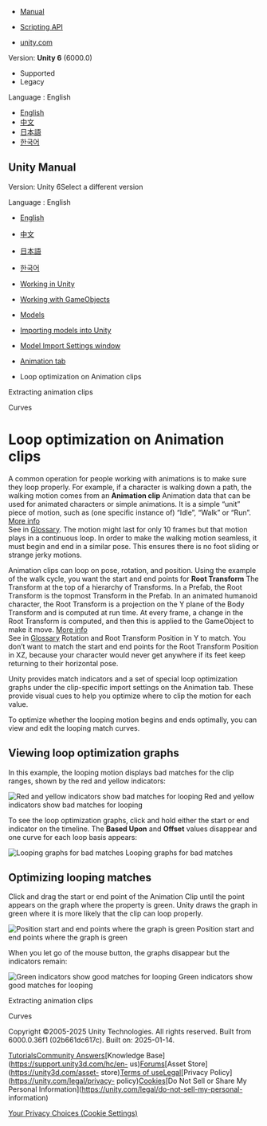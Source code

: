[](https://docs.unity3d.com)

  * [Manual](../Manual/index.html)
  * [Scripting API](../ScriptReference/index.html)

  * [unity.com](https://unity.com/)

Version: **Unity 6** (6000.0)

  * Supported
  * Legacy

Language : English

  * [English](/Manual/LoopingAnimationClips.html)
  * [中文](/cn/current/Manual/LoopingAnimationClips.html)
  * [日本語](/ja/current/Manual/LoopingAnimationClips.html)
  * [한국어](/kr/current/Manual/LoopingAnimationClips.html)

[](https://docs.unity3d.com)

## Unity Manual

Version: Unity 6Select a different version

Language : English

  * [English](/Manual/LoopingAnimationClips.html)
  * [中文](/cn/current/Manual/LoopingAnimationClips.html)
  * [日本語](/ja/current/Manual/LoopingAnimationClips.html)
  * [한국어](/kr/current/Manual/LoopingAnimationClips.html)

  * [Working in Unity](working-in-unity.html)
  * [Working with GameObjects](working-with-gameobjects.html)
  * [Models](models.html)
  * [Importing models into Unity](models-importing.html)
  * [Model Import Settings window](class-FBXImporter.html)
  * [Animation tab](class-AnimationClip.html)
  * Loop optimization on Animation clips

[](Splittinganimations.html)

Extracting animation clips

[](AnimationCurvesOnImportedClips.html)

Curves

# Loop optimization on Animation clips

A common operation for people working with animations is to make sure they
loop properly. For example, if a character is walking down a path, the walking
motion comes from an **Animation clip** Animation data that can be used for
animated characters or simple animations. It is a simple “unit” piece of
motion, such as (one specific instance of) “Idle”, “Walk” or “Run”. [More
info](class-AnimationClip.html)  
See in [Glossary](Glossary.html#AnimationClip). The motion might last for only
10 frames but that motion plays in a continuous loop. In order to make the
walking motion seamless, it must begin and end in a similar pose. This ensures
there is no foot sliding or strange jerky motions.

Animation clips can loop on pose, rotation, and position. Using the example of
the walk cycle, you want the start and end points for **Root Transform** The
Transform at the top of a hierarchy of Transforms. In a Prefab, the Root
Transform is the topmost Transform in the Prefab. In an animated humanoid
character, the Root Transform is a projection on the Y plane of the Body
Transform and is computed at run time. At every frame, a change in the Root
Transform is computed, and then this is applied to the GameObject to make it
move. [More info](RootMotion.html)  
See in [Glossary](Glossary.html#RootTransform) Rotation and Root Transform
Position in Y to match. You don’t want to match the start and end points for
the Root Transform Position in XZ, because your character would never get
anywhere if its feet keep returning to their horizontal pose.

Unity provides match indicators and a set of special loop optimization graphs
under the clip-specific import settings on the Animation tab. These provide
visual cues to help you optimize where to clip the motion for each value.

To optimize whether the looping motion begins and ends optimally, you can view
and edit the looping match curves.

## Viewing loop optimization graphs

In this example, the looping motion displays bad matches for the clip ranges,
shown by the red and yellow indicators:

![Red and yellow indicators show bad matches for
looping](../uploads/Main/MecanimAnimClipRed.png) Red and yellow indicators
show bad matches for looping

To see the loop optimization graphs, click and hold either the start or end
indicator on the timeline. The **Based Upon** and **Offset** values disappear
and one curve for each loop basis appears:

![Looping graphs for bad
matches](../uploads/Main/MecanimAnimClipLoopingRed.png) Looping graphs for bad
matches

## Optimizing looping matches

Click and drag the start or end point of the Animation Clip until the point
appears on the graph where the property is green. Unity draws the graph in
green where it is more likely that the clip can loop properly.

![Position start and end points where the graph is
green](../uploads/Main/MecanimAnimClipLoopingGreen.png) Position start and end
points where the graph is green

When you let go of the mouse button, the graphs disappear but the indicators
remain:

![Green indicators show good matches for
looping](../uploads/Main/MecanimAnimClipGreen.png) Green indicators show good
matches for looping

[](Splittinganimations.html)

Extracting animation clips

[](AnimationCurvesOnImportedClips.html)

Curves

Copyright ©2005-2025 Unity Technologies. All rights reserved. Built from
6000.0.36f1 (02b661dc617c). Built on: 2025-01-14.

[Tutorials](https://learn.unity.com/)[Community
Answers](https://answers.unity3d.com)[Knowledge
Base](https://support.unity3d.com/hc/en-
us)[Forums](https://forum.unity3d.com)[Asset Store](https://unity3d.com/asset-
store)[Terms of
use](https://docs.unity3d.com/Manual/TermsOfUse.html)[Legal](https://unity.com/legal)[Privacy
Policy](https://unity.com/legal/privacy-
policy)[Cookies](https://unity.com/legal/cookie-policy)[Do Not Sell or Share
My Personal Information](https://unity.com/legal/do-not-sell-my-personal-
information)

[Your Privacy Choices (Cookie Settings)](javascript:void\(0\);)

